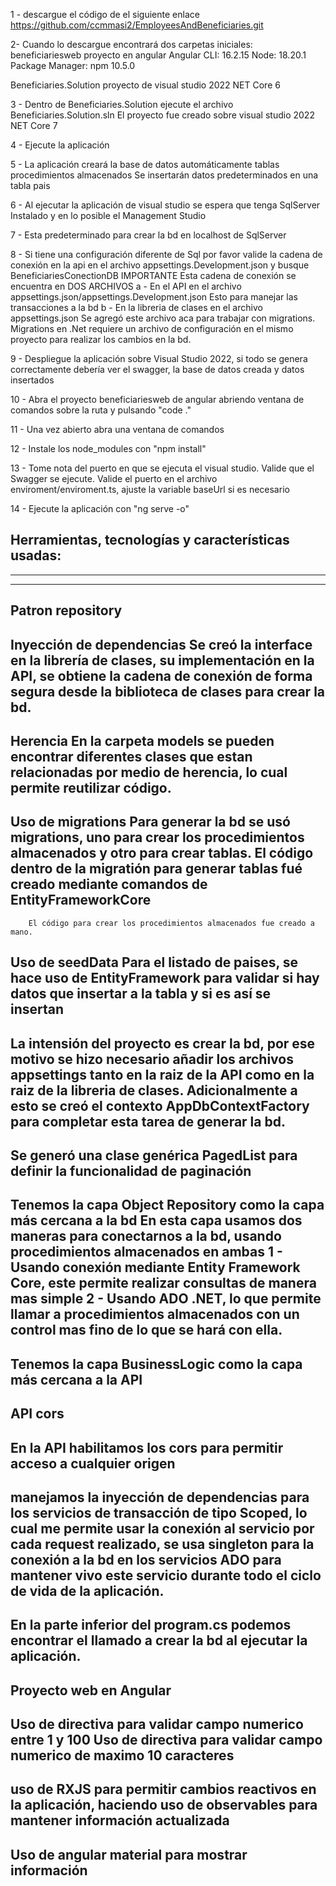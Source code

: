 1 - 
descargue el código de el siguiente enlace
https://github.com/ccmmasi2/EmployeesAndBeneficiaries.git

2-
Cuando lo descargue encontrará dos carpetas iniciales:
beneficiariesweb
	proyecto en angular
	Angular CLI: 16.2.15
	Node: 18.20.1
	Package Manager: npm 10.5.0
	
Beneficiaries.Solution
	proyecto de visual studio 2022
	NET Core 6

3 - 
Dentro de Beneficiaries.Solution ejecute el archivo Beneficiaries.Solution.sln 
El proyecto fue creado sobre visual studio 2022
NET Core 7

4 - 
Ejecute la aplicación

5 - 
La aplicación creará la base de datos automáticamente
	tablas
	procedimientos almacenados
Se insertarán datos predeterminados en una tabla pais

6 - 
Al ejecutar la aplicación de visual studio se espera que tenga SqlServer Instalado y en lo posible el Management Studio

7 -
Esta predeterminado para crear la bd en localhost de SqlServer 

8 - 
Si tiene una configuración diferente de Sql por favor valide la cadena de conexión en la api en el archivo appsettings.Development.json y busque BeneficiariesConectionDB
IMPORTANTE
Esta cadena de conexión se encuentra en DOS ARCHIVOS
	a - En el API en el archivo appsettings.json/appsettings.Development.json
			Esto para manejar las transacciones a la bd
	b - En la libreria de clases en el archivo appsettings.json
			Se agregó este archivo aca para trabajar con migrations. 
				Migrations en .Net requiere un archivo de configuración en el mismo proyecto para realizar los cambios en la bd. 

9 - 
Despliegue la aplicación sobre Visual Studio 2022, si todo se genera correctamente debería ver el swagger, la base de datos creada y datos insertados

10 - 
Abra el proyecto beneficiariesweb de angular abriendo ventana de comandos sobre la ruta y pulsando "code ."


11 - 
Una vez abierto abra una ventana de comandos

12 -
Instale los node_modules con "npm install"

13 -
Tome nota del puerto en que se ejecuta el visual studio. Valide que el Swagger se ejecute. 
Valide el puerto en el archivo enviroment/enviroment.ts, ajuste la variable baseUrl si es necesario

14 -
Ejecute la aplicación con "ng serve -o"





Herramientas, tecnologías y características usadas:
-----------------------------------------------------------------
-----------------------------------------------------------------
-----------------------------------------------------------------


Patron repository
-----------------------------------------------------------------
Inyección de dependencias
	Se creó la interface en la librería de clases, su implementación en la API, se obtiene la cadena de conexión de forma segura desde la biblioteca de clases para crear la bd. 
-----------------------------------------------------------------
Herencia
	En la carpeta models se pueden encontrar diferentes clases que estan relacionadas por medio de herencia, lo cual permite reutilizar código. 
-----------------------------------------------------------------
Uso de migrations
	Para generar la bd se usó migrations, uno para crear los procedimientos almacenados y otro para crear tablas. 
		El código dentro de la migratión para generar tablas fué creado mediante comandos de EntityFrameworkCore
-----------------------------------------------------------------
		El código para crear los procedimientos almacenados fue creado a mano. 
Uso de seedData
	Para el listado de paises, se hace uso de EntityFramework para validar si hay datos que insertar a la tabla y si es así se insertan
-----------------------------------------------------------------
La intensión del proyecto es crear la bd, por ese motivo se hizo necesario añadir los archivos appsettings tanto en la raiz de la API como en la raiz de la 	libreria de clases. 
	Adicionalmente a esto se creó el contexto AppDbContextFactory para completar esta tarea de generar la bd. 
-----------------------------------------------------------------
Se generó una clase genérica PagedList para definir la funcionalidad de paginación
-----------------------------------------------------------------
Tenemos la capa Object Repository como la capa más cercana a la bd
	En esta capa usamos dos maneras para conectarnos a la bd, usando procedimientos almacenados en ambas 
		1 - Usando conexión mediante Entity Framework Core, este permite realizar consultas de manera mas simple
		2 - Usando ADO .NET, lo que permite llamar a procedimientos almacenados con un control mas fino de lo que se hará con ella. 
-----------------------------------------------------------------
Tenemos la capa BusinessLogic como la capa más cercana a la API 
-----------------------------------------------------------------

API cors
-----------------------------------------------------------------
En la API habilitamos los cors para permitir acceso a cualquier origen
-----------------------------------------------------------------
manejamos la inyección de dependencias para los servicios de transacción de tipo Scoped, lo cual me permite usar la conexión al servicio por cada request realizado, se usa singleton para la conexión a la bd en los servicios ADO para mantener vivo este servicio durante todo el ciclo de vida de la aplicación. 
-----------------------------------------------------------------
En la parte inferior del program.cs podemos encontrar el llamado a crear la bd al ejecutar la aplicación. 
-----------------------------------------------------------------


Proyecto web en Angular 
-----------------------------------------------------------------
Uso de directiva para validar campo numerico entre 1 y 100 
Uso de directiva para validar campo numerico de maximo 10 caracteres
-----------------------------------------------------------------
uso de RXJS para permitir cambios reactivos en la aplicación, haciendo uso de observables para mantener información actualizada
-----------------------------------------------------------------
Uso de angular material para mostrar información
-----------------------------------------------------------------
